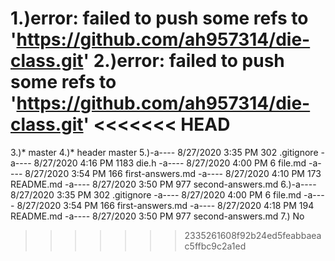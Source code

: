 1.)error: failed to push some refs to 'https://github.com/ah957314/die-class.git'
2.)error: failed to push some refs to 'https://github.com/ah957314/die-class.git'
<<<<<<< HEAD
=======
3.)* master
4.)* header
  master
5.)-a----        8/27/2020   3:35 PM            302 .gitignore
-a----        8/27/2020   4:16 PM           1183 die.h
-a----        8/27/2020   4:00 PM              6 file.md
-a----        8/27/2020   3:54 PM            166 first-answers.md
-a----        8/27/2020   4:10 PM            173 README.md
-a----        8/27/2020   3:50 PM            977 second-answers.md
6.)-a----        8/27/2020   3:35 PM            302 .gitignore
-a----        8/27/2020   4:00 PM              6 file.md
-a----        8/27/2020   3:54 PM            166 first-answers.md
-a----        8/27/2020   4:18 PM            194 README.md
-a----        8/27/2020   3:50 PM            977 second-answers.md
7.) No
>>>>>>> 2335261608f92b24ed5feabbaeac5ffbc9c2a1ed
